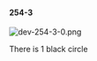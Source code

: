 #### 254-3
![dev-254-3-0.png](https://github.com/lil-lab/nlvr/raw/master/nlvr/dev/images/1/dev-254-3-0.png "dev-254-3-0.png")

There is 1 black circle